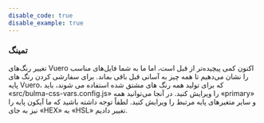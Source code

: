 ```yaml
---
disable_code: true
disable_example: true
---
```


### تمینگ

تغییر رنگ‌های Vuero اکنون کمی پیچیده‌تر از قبل است، اما ما به شما فایل‌های مناسب را نشان می‌دهیم تا همه چیز به آسانی قبل باقی بماند. برای سفارشی کردن رنگ های پایه Vuero، که برای تولید همه رنگ های مشتق شده استفاده می شوند، باید «src/bulma-css-vars.config.js» را ویرایش کنید. در آنجا می‌توانید همه «primary» و سایر متغیرهای پایه مرتبط را ویرایش کنید. لطفاً توجه داشته باشید که ما آیکون پایه را نیز به جای «HEX» به «HSL» تغییر دادیم.

